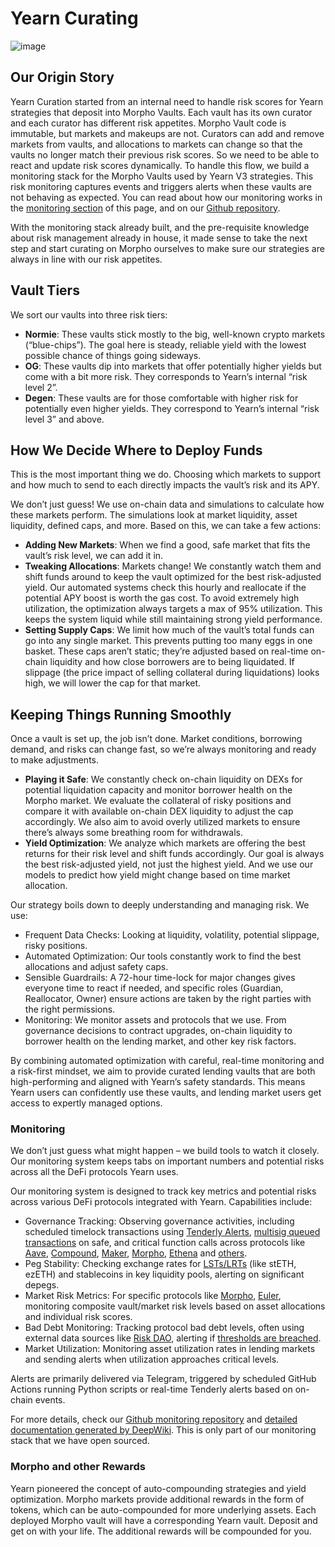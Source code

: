 # Yearn Curating

![image](/img/curating/yearning.jpg)

## Our Origin Story

Yearn Curation started from an internal need to handle risk scores for Yearn strategies that deposit into Morpho Vaults. Each vault has its own curator and each curator has different risk appetites. Morpho Vault code is immutable, but markets and makeups are not. Curators can add and remove markets from vaults, and allocations to markets can change so that the vaults no longer match their previous risk scores. So we need to be able to react and update risk scores dynamically. To handle this flow, we build a monitoring stack for the Morpho Vaults used by Yearn V3 strategies. This risk monitoring captures events and triggers alerts when these vaults are not behaving as expected. You can read about how our monitoring works in the [monitoring section](#monitoring) of this page, and on our [Github repository](https://github.com/yearn/monitoring-scripts-py/tree/main/morpho).

With the monitoring stack already built, and the pre-requisite knowledge about risk management already in house, it made sense to take the next step and start curating on Morpho ourselves to make sure our strategies are always in line with our risk appetites.

## Vault Tiers

We sort our vaults into three risk tiers:

- **Normie**: These vaults stick mostly to the big, well-known crypto markets (“blue-chips”). The goal here is steady, reliable yield with the lowest possible chance of things going sideways.
- **OG**: These vaults dip into markets that offer potentially higher yields but come with a bit more risk. They corresponds to Yearn’s internal “risk level 2”.
- **Degen**: These vaults are for those comfortable with higher risk for potentially even higher yields. They correspond to Yearn’s internal “risk level 3” and above.

## How We Decide Where to Deploy Funds

This is the most important thing we do. Choosing which markets to support and how much to send to each directly impacts the vault’s risk and its APY.

We don’t just guess! We use on-chain data and simulations to calculate how these markets perform. The simulations look at market liquidity, asset liquidity, defined caps, and more. Based on this, we can take a few actions:

- **Adding New Markets**: When we find a good, safe market that fits the vault’s risk level, we can add it in.
- **Tweaking Allocations**: Markets change! We constantly watch them and shift funds around to keep the vault optimized for the best risk-adjusted yield. Our automated systems check this hourly and reallocate if the potential APY boost is worth the gas cost. To avoid extremely high utilization, the optimization always targets a max of 95% utilization. This keeps the system liquid while still maintaining strong yield performance.
- **Setting Supply Caps**: We limit how much of the vault’s total funds can go into any single market. This prevents putting too many eggs in one basket. These caps aren’t static; they’re adjusted based on real-time on-chain liquidity and how close borrowers are to being liquidated. If slippage (the price impact of selling collateral during liquidations) looks high, we will lower the cap for that market.

## Keeping Things Running Smoothly

Once a vault is set up, the job isn’t done. Market conditions, borrowing demand, and risks can change fast, so we’re always monitoring and ready to make adjustments.

- **Playing it Safe**: We constantly check on-chain liquidity on DEXs for potential liquidation capacity and monitor borrower health on the Morpho market. We evaluate the collateral of risky positions and compare it with available on-chain DEX liquidity to adjust the cap accordingly. We also aim to avoid overly utilized markets to ensure there’s always some breathing room for withdrawals.
- **Yield Optimization**: We analyze which markets are offering the best returns for their risk level and shift funds accordingly. Our goal is always the best risk-adjusted yield, not just the highest yield. And we use our models to predict how yield might change based on time market allocation.

Our strategy boils down to deeply understanding and managing risk. We use:

- Frequent Data Checks: Looking at liquidity, volatility, potential slippage, risky positions.
- Automated Optimization: Our tools constantly work to find the best allocations and adjust safety caps.
- Sensible Guardrails: A 72-hour time-lock for major changes gives everyone time to react if needed, and specific roles (Guardian, Reallocator, Owner) ensure actions are taken by the right parties with the right permissions.
- Monitoring: We monitor assets and protocols that we use. From governance decisions to contract upgrades, on-chain liquidity to borrower health on the lending market, and other key risk factors.

By combining automated optimization with careful, real-time monitoring and a risk-first mindset, we aim to provide curated lending vaults that are both high-performing and aligned with Yearn’s safety standards. This means Yearn users can confidently use these vaults, and lending market users get access to expertly managed options.

### Monitoring

We don’t just guess what might happen – we build tools to watch it closely. Our monitoring system keeps tabs on important numbers and potential risks across all the DeFi protocols Yearn uses.

Our monitoring system is designed to track key metrics and potential risks across various DeFi protocols integrated with Yearn.
Capabilities include:

- Governance Tracking: Observing governance activities, including scheduled timelock transactions using [Tenderly Alerts](https://docs.tenderly.co/alerts/intro-to-alerts), [multisig queued transactions](https://github.com/yearn/monitoring-scripts-py/blob/main/safe/main.py) on safe, and critical function calls across protocols like [Aave](https://github.com/yearn/monitoring-scripts-py/tree/main/aave), [Compound](https://github.com/yearn/monitoring-scripts-py/tree/main/compound), [Maker](https://github.com/yearn/monitoring-scripts-py/tree/main/maker), [Morpho](https://github.com/yearn/monitoring-scripts-py/tree/main/morpho), [Ethena](https://github.com/yearn/monitoring-scripts-py/tree/main/ethena) and [others](https://github.com/yearn/monitoring-scripts-py/tree/main/README.md).
- Peg Stability: Checking exchange rates for [LSTs/LRTs](https://github.com/yearn/monitoring-scripts-py/tree/main/lrt-pegs) (like stETH, ezETH) and stablecoins in key liquidity pools, alerting on significant depegs.
- Market Risk Metrics: For specific protocols like [Morpho](https://github.com/yearn/monitoring-scripts-py/tree/main/morpho), [Euler](https://github.com/yearn/monitoring-scripts-py/tree/main/euler), monitoring composite vault/market risk levels based on asset allocations and individual risk scores.
- Bad Debt Monitoring: Tracking protocol bad debt levels, often using external data sources like [Risk DAO](https://github.com/Risk-DAO/simulation-results), alerting if [thresholds are breached](https://github.com/yearn/monitoring-scripts-py/blob/main/bad-debt/bad-debt-trigger.py).
- Market Utilization: Monitoring asset utilization rates in lending markets and sending alerts when utilization approaches critical levels.

Alerts are primarily delivered via Telegram, triggered by scheduled GitHub Actions running Python scripts or real-time Tenderly alerts based on on-chain events.

For more details, check our [Github monitoring repository](https://github.com/yearn/monitoring-scripts-py) and [detailed documentation generated by DeepWiki](https://deepwiki.com/yearn/monitoring-scripts-py/). This is only part of our monitoring stack that we have open sourced.

### Morpho and other Rewards

Yearn pioneered the concept of auto-compounding strategies and yield optimization. Morpho markets provide additional rewards in the form of tokens, which can be auto-compounded for more underlying assets. Each deployed Morpho vault will have a corresponding Yearn vault. Deposit and get on with your life. The additional rewards will be compounded for you.
